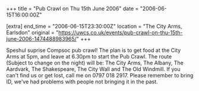+++
title = "Pub Crawl on Thu 15th June 2006"
date = "2006-06-15T16:00:00Z"

[extra]
end_time = "2006-06-15T23:30:00Z"
location = "The City Arms, Earlsdon"
original = "https://uwcs.co.uk/events/pub-crawl-on-thu-15th-june-2006-1474488983965/"
+++

Speshul suprise Compsoc pub crawl\! The plan is to get food at the City Arms at 5pm, and leave at 6.30pm to start the Pub Crawl. The route (Subject to change on the night) will be: The City Arms, The Albany, The Aardvark, The Shakespeare, The City Wall and The Old Windmill. If you can't find us or get lost, call me on 0797 018 2917. Please remember to bring ID, we've had problems with people not bringing it in the past.

